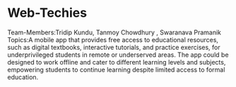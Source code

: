 # Web-Techies
Team-Members:Tridip Kundu, Tanmoy Chowdhury , Swaranava Pramanik
Topics:A mobile app that provides free access to educational resources, such as digital textbooks, interactive tutorials, and practice exercises, for underprivileged students in remote or underserved areas. The app could be designed to work offline and cater to different learning levels and subjects, empowering students to continue learning despite limited access to formal education.
